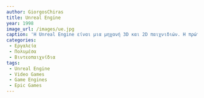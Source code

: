 ```yaml
---
author: GiorgosChiras
title: Unreal Engine
year: 1998
image_url: /images/ue.jpg
caption: 'H Unreal Engine είναι μια μηχανή 3D και 2D παιχνιδιών. Η πρώτη γενία της μηχανής, δημιουργήθηκε το 1998 απο τον Tim Sweeney, ο οποίος αργότερα ίδρυσε την εταιρία Epic Games που γνωρίζουμε σήμερα. Φτιαγμένη για παιχνίδια First-person Shooters, οι δυνατότητες της μηχανής παρουσιάστηκαν μέσα απο το παιχνίδι Unreal, για το οποίο κατασκευάστηκε. Αρχικά, η μηχανή βασιζόταν σε software rendering, το οποίο σημαίνει οτι οι υπολογισμοί των γραφικών έκαναν heavy-usage της CPU. Με την πάροδο του χρόνου, αυτό άλλαξε με τις ικανότητες που επέτρεπαν οι κάρτες γραφικών.'
categories:
 - Εργαλεία
 - Πολυμέσα
 - Βιντεοπαιχνίδια
tags:
 - Unreal Engine
 - Video Games
 - Game Engines
 - Epic Games
---
```

